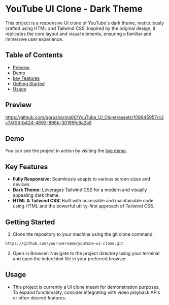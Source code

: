
# YouTube UI Clone - Dark Theme

This project is a responsive UI clone of YouTube's dark theme, meticulously crafted using HTML and Tailwind CSS. Inspired by the original design, it replicates the core layout and visual elements, ensuring a familiar and immersive user experience.


## Table of Contents

- [Preview](#preview)
- [Demo](#demo)
- [key Features](#key-features)
- [Getting Started](#getting-started)
- [Usage](#usage)


## Preview
https://github.com/gorusharma00/YouTube_UI_Clone/assets/108645957/c2c74f06-b424-4693-898b-30199fc8a2a9


## Demo

You can see the project in action by visiting the [live demo]().


## Key Features

- **Fully Responsive:** Seamlessly adapts to various screen sizes and devices.
- **Dark Theme:** Leverages Tailwind CSS for a modern and visually appealing dark theme.
- **HTML & Tailwind CSS:** Built with accessible and maintainable code using HTML and the powerful utility-first approach of Tailwind CSS.

## Getting Started

1. Clone the repository to your machine using the git clone command: 

```bash
https://github.com/yourusername/youtube-ui-clone.git
```

2. Open in Browser: Navigate to the project directory using your terminal and open the index.html file in your preferred browser.

## Usage

* This project is currently a UI clone meant for demonstration purposes. To expand functionality, consider integrating with video playback APIs or other desired features.


